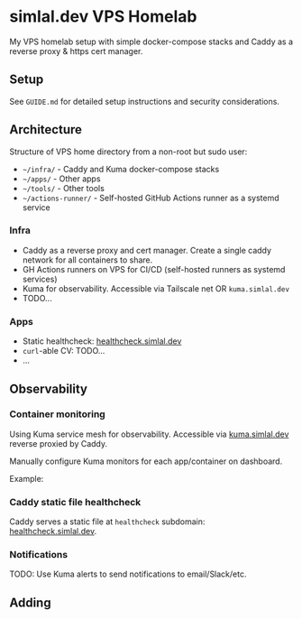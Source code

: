 # simlal.dev VPS Homelab

  My VPS homelab setup with simple docker-compose stacks and Caddy as a reverse proxy & https cert manager.

## Setup

See `GUIDE.md` for detailed setup instructions and security considerations.

## Architecture

Structure of VPS home directory from a non-root but sudo user:

- `~/infra/` - Caddy and Kuma docker-compose stacks
- `~/apps/` - Other apps
- `~/tools/` - Other tools
- `~/actions-runner/` - Self-hosted GitHub Actions runner as a systemd service

### Infra

- Caddy as a reverse proxy and cert manager. Create a single caddy network for all containers to share.
- GH Actions runners on VPS for CI/CD (self-hosted runners as systemd services)
- Kuma for observability. Accessible via Tailscale net OR `kuma.simlal.dev`
- TODO...

### Apps

- Static healthcheck: <a href="https://healthcheck.simlal.dev">healthcheck.simlal.dev</a>
- `curl`-able CV: TODO...
- ...

## Observability

### Container monitoring

Using Kuma service mesh for observability.
Accessible via <a href="https://kuma.simlal.dev/">kuma.simlal.dev</a> reverse proxied by Caddy.

Manually configure Kuma monitors for each app/container on dashboard.

Example:

### Caddy static file healthcheck

Caddy serves a static file at `healthcheck` subdomain:
<a href="http://healthcheck.simlal.dev">healthcheck.simlal.dev</a>.

### Notifications

TODO: Use Kuma alerts to send notifications to email/Slack/etc.

## Adding
